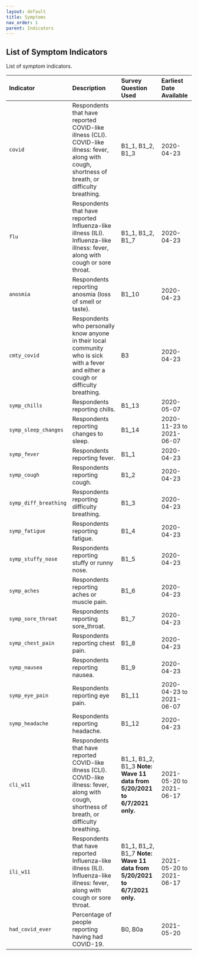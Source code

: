 ```yaml
---
layout: default
title: Symptoms
nav_order: 1
parent: Indicators
---
```


## List of Symptom Indicators

List of symptom indicators.

| Indicator        | Description          | Survey Question Used | Earliest Date Available |
|:----------------------------------------|:---------------------|:---------------------|:---------------------|
| `covid`                                   | Respondents that have reported COVID-like illness (CLI). COVID-like illness: fever, along with cough, shortness of breath, or difficulty breathing.    | B1_1, B1_2, B1_3  | 2020-04-23 |
| `flu`                                     | Respondents that have reported Influenza-like illness (ILI). Influenza-like illness: fever, along with cough or sore throat.      | B1_1, B1_2, B1_7  | 2020-04-23 |
| `anosmia`                                 | Respondents reporting anosmia (loss of smell or taste).    | B1_10  | 2020-04-23 |
| `cmty_covid`                              | Respondents who personally know anyone in their local community who is sick with a fever and either a cough or difficulty breathing.    | B3  | 2020-04-23 |
| `symp_chills`                       | Respondents reporting chills.	   | B1_13  | 2020-05-07 |
| `symp_sleep_changes`                       | Respondents reporting changes to sleep.	   | B1_14  | 2020-11-23 to 2021-06-07|
| `symp_fever`                       | Respondents reporting fever.    	   | B1_1  | 2020-04-23 |
| `symp_cough`                       | Respondents reporting cough.    	   | B1_2  | 2020-04-23 |
| `symp_diff_breathing`                       | Respondents reporting difficulty breathing.    	   | B1_3  | 2020-04-23 |
| `symp_fatigue`                       | Respondents reporting fatigue.    	   | B1_4  | 2020-04-23 |
| `symp_stuffy_nose`                       | Respondents reporting stuffy or runny nose.    	   | B1_5  | 2020-04-23 |
| `symp_aches`                       | Respondents reporting aches or muscle pain.    	   | B1_6  | 2020-04-23 |
| `symp_sore_throat`                       | Respondents reporting sore_throat.    	   | B1_7  | 2020-04-23 |
| `symp_chest_pain`                       | Respondents reporting chest pain.    	   | B1_8  | 2020-04-23 |
| `symp_nausea`                       | Respondents reporting nausea.    	   | B1_9  | 2020-04-23 |
| `symp_eye_pain`                       | Respondents reporting eye pain.    	   | B1_11  | 2020-04-23 to 2021-06-07|
| `symp_headache`                       | Respondents reporting headache.    	   | B1_12  | 2020-04-23 |
| `cli_w11`                       | Respondents that have reported COVID-like illness (CLI). COVID-like illness: fever, along with cough, shortness of breath, or difficulty breathing.               	   | B1_1, B1_2, B1_3 **Note: Wave 11 data from 5/20/2021 to 6/7/2021 only.** | 2021-05-20 to 2021-06-17 |
| `ili_w11`                       | Respondents that have reported Influenza-like illness (ILI). Influenza-like illness: fever, along with cough or sore throat.               	   | B1_1, B1_2, B1_7 **Note: Wave 11 data from 5/20/2021 to 6/7/2021 only.** | 2021-05-20 to 2021-06-17 |
| `had_covid_ever`                      | Percentage of people reporting having had COVID-19.                                                                                                                                | B0, B0a            | 2021-05-20              |